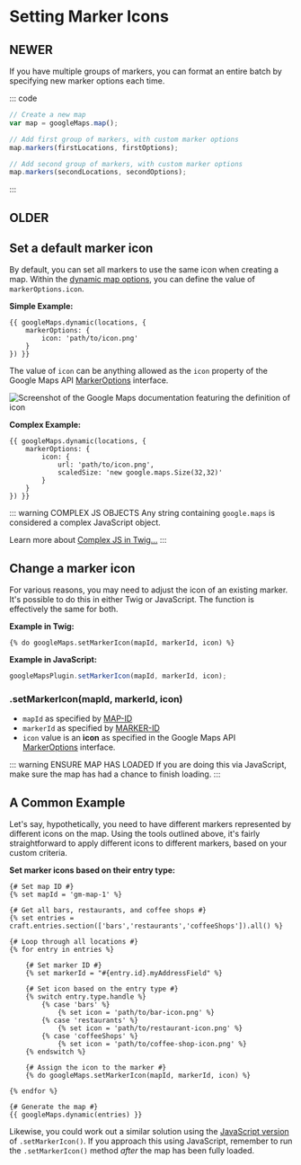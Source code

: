 # Setting Marker Icons

## NEWER


If you have multiple groups of markers, you can format an entire batch by specifying new marker options each time.

::: code
```js
// Create a new map
var map = googleMaps.map();

// Add first group of markers, with custom marker options
map.markers(firstLocations, firstOptions);

// Add second group of markers, with custom marker options
map.markers(secondLocations, secondOptions);
```
:::






## OLDER


## Set a default marker icon

By default, you can set all markers to use the same icon when creating a map. Within the [dynamic map options](/maps/dynamic/#options), you can define the value of `markerOptions.icon`.

**Simple Example:**

```twig
{{ googleMaps.dynamic(locations, {
    markerOptions: {
        icon: 'path/to/icon.png'
    }
}) }}
```

The value of `icon` can be anything allowed as the `icon` property of the Google Maps API [MarkerOptions](https://developers.google.com/maps/documentation/javascript/reference/marker#MarkerOptions.icon) interface.

<img :src="$withBase('/images/guides/icon.png')" alt="Screenshot of the Google Maps documentation featuring the definition of icon">

**Complex Example:**

```twig
{{ googleMaps.dynamic(locations, {
    markerOptions: {
        icon: {
            url: 'path/to/icon.png',
            scaledSize: 'new google.maps.Size(32,32)'
        }
    }
}) }}
```

::: warning COMPLEX JS OBJECTS
Any string containing `google.maps` is considered a complex JavaScript object.

Learn more about [Complex JS in Twig...](/guides/complex-js-in-twig/)
:::

## Change a marker icon

For various reasons, you may need to adjust the icon of an existing marker. It's possible to do this in either Twig or JavaScript. The function is effectively the same for both.

**Example in Twig:**

```twig
{% do googleMaps.setMarkerIcon(mapId, markerId, icon) %}
```

**Example in JavaScript:**

```js
googleMapsPlugin.setMarkerIcon(mapId, markerId, icon);
```

### .setMarkerIcon(mapId, markerId, icon)

 - `mapId` as specified by [MAP-ID](/javascript-object/google-maps-objects/#map-objects)
 - `markerId` as specified by [MARKER-ID](/javascript-object/google-maps-objects/#marker-objects)
 - `icon` value is an **icon** as specified in the Google Maps API [MarkerOptions](https://developers.google.com/maps/documentation/javascript/reference/marker#MarkerOptions.icon) interface.

::: warning ENSURE MAP HAS LOADED
If you are doing this via JavaScript, make sure the map has had a chance to finish loading.
:::

## A Common Example

Let's say, hypothetically, you need to have different markers represented by different icons on the map. Using the tools outlined above, it's fairly straightforward to apply different icons to different markers, based on your custom criteria.

**Set marker icons based on their entry type:**

```twig
{# Set map ID #}
{% set mapId = 'gm-map-1' %}

{# Get all bars, restaurants, and coffee shops #}
{% set entries = craft.entries.section(['bars','restaurants','coffeeShops']).all() %}

{# Loop through all locations #}
{% for entry in entries %}

    {# Set marker ID #}
    {% set markerId = "#{entry.id}.myAddressField" %}
    
    {# Set icon based on the entry type #}
    {% switch entry.type.handle %}
        {% case 'bars' %}
            {% set icon = 'path/to/bar-icon.png' %}
        {% case 'restaurants' %}
            {% set icon = 'path/to/restaurant-icon.png' %}
        {% case 'coffeeShops' %}
            {% set icon = 'path/to/coffee-shop-icon.png' %}
    {% endswitch %}

    {# Assign the icon to the marker #}
    {% do googleMaps.setMarkerIcon(mapId, markerId, icon) %}

{% endfor %}

{# Generate the map #}
{{ googleMaps.dynamic(entries) }}
```

Likewise, you could work out a similar solution using the [JavaScript version](/javascript-object/#setmarkericon-mapid-markerid-icon) of `.setMarkerIcon()`. If you approach this using JavaScript, remember to run the `.setMarkerIcon()` method _after_ the map has been fully loaded.
